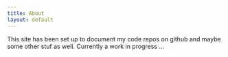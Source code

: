 ```yaml
---
title: About
layout: default
---
```


This site has been set up to document my code repos on github and maybe some other stuf as well.
Currently a work in progress ...

